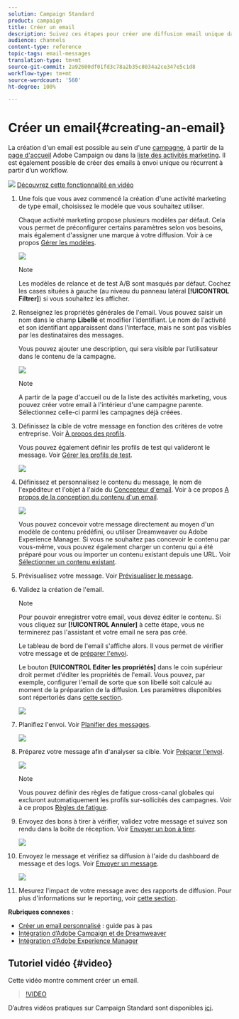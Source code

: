 ```yaml
---
solution: Campaign Standard
product: campaign
title: Créer un email
description: Suivez ces étapes pour créer une diffusion email unique dans Adobe Campaign.
audience: channels
content-type: reference
topic-tags: email-messages
translation-type: tm+mt
source-git-commit: 2a92600df01fd3c78a2b35c8034a2ce347e5c1d8
workflow-type: tm+mt
source-wordcount: '560'
ht-degree: 100%

---
```



# Créer un email{#creating-an-email}

La création d&#39;un email est possible au sein d&#39;une [campagne](../../start/using/marketing-activities.md#creating-a-marketing-activity), à partir de la [page d&#39;accueil](../../start/using/interface-description.md#home-page) Adobe Campaign ou dans la [liste des activités marketing](../../start/using/marketing-activities.md#about-marketing-activities). Il est également possible de créer des emails à envoi unique ou récurrent à partir d’un workflow.

![](assets/do-not-localize/how-to-video.png) [Découvrez cette fonctionnalité en vidéo](#video)

1. Une fois que vous avez commencé la création d&#39;une activité marketing de type email, choisissez le modèle que vous souhaitez utiliser.

   Chaque activité marketing propose plusieurs modèles par défaut. Cela vous permet de préconfigurer certains paramètres selon vos besoins, mais également d&#39;assigner une marque à votre diffusion. Voir à ce propos [Gérer les modèles](../../start/using/marketing-activity-templates.md).

   ![](assets/email_creation_1.png)

   >[!NOTE]
   >
   >Les modèles de relance et de test A/B sont masqués par défaut. Cochez les cases situées à gauche (au niveau du panneau latéral **[!UICONTROL Filtrer]**) si vous souhaitez les afficher.

1. Renseignez les propriétés générales de l&#39;email. Vous pouvez saisir un nom dans le champ **Libellé** et modifier l&#39;identifiant. Le nom de l&#39;activité et son identifiant apparaissent dans l&#39;interface, mais ne sont pas visibles par les destinataires des messages.

   Vous pouvez ajouter une description, qui sera visible par l’utilisateur dans le contenu de la campagne.

   ![](assets/email_creation_2.png)

   >[!NOTE]
   >
   >A partir de la page d&#39;accueil ou de la liste des activités marketing, vous pouvez créer votre email à l&#39;intérieur d&#39;une campagne parente. Sélectionnez celle-ci parmi les campagnes déjà créées.

1. Définissez la cible de votre message en fonction des critères de votre entreprise. Voir [À propos des profils](../../audiences/using/about-profiles.md).

   Vous pouvez également définir les profils de test qui valideront le message. Voir [Gérer les profils de test](../../audiences/using/managing-test-profiles.md).

   ![](assets/email_creation_3.png)

1. Définissez et personnalisez le contenu du message, le nom de l&#39;expéditeur et l&#39;objet à l&#39;aide du [Concepteur d&#39;email](../../designing/using/designing-content-in-adobe-campaign.md). Voir à ce propos [A propos de la conception du contenu d&#39;un email](../../designing/using/designing-content-in-adobe-campaign.md).

   ![](assets/email_creation_4.png)

   Vous pouvez concevoir votre message directement au moyen d&#39;un modèle de contenu prédéfini, ou utiliser Dreamweaver ou Adobe Experience Manager. Si vous ne souhaitez pas concevoir le contenu par vous-même, vous pouvez également charger un contenu qui a été préparé pour vous ou importer un contenu existant depuis une URL. Voir [Sélectionner un contenu existant](../../designing/using/using-existing-content.md).

1. Prévisualisez votre message. Voir [Prévisualiser le message](../../sending/using/previewing-messages.md).
1. Validez la création de l&#39;email.

   >[!NOTE]
   >
   >Pour pouvoir enregistrer votre email, vous devez éditer le contenu. Si vous cliquez sur **[!UICONTROL Annuler]** à cette étape, vous ne terminerez pas l&#39;assistant et votre email ne sera pas créé.

   Le tableau de bord de l&#39;email s&#39;affiche alors. Il vous permet de vérifier votre message et de [préparer l&#39;envoi](../../sending/using/preparing-the-send.md).

   Le bouton **[!UICONTROL Editer les propriétés]** dans le coin supérieur droit permet d&#39;éditer les propriétés de l&#39;email. Vous pouvez, par exemple, configurer l&#39;email de sorte que son libellé soit calculé au moment de la préparation de la diffusion. Les paramètres disponibles sont répertoriés dans [cette section](../../administration/using/configuring-email-channel.md#list-of-email-properties).

   ![](assets/delivery_dashboard_2.png)

1. Planifiez l&#39;envoi. Voir [Planifier des messages](../../sending/using/about-scheduling-messages.md).

   ![](assets/delivery_planning.png)

1. Préparez votre message afin d&#39;analyser sa cible. Voir [Préparer l&#39;envoi](../../sending/using/confirming-the-send.md).

   ![](assets/preparing_delivery_2.png)

   >[!NOTE]
   >
   >Vous pouvez définir des règles de fatigue cross-canal globales qui excluront automatiquement les profils sur-sollicités des campagnes. Voir à ce propos [Règles de fatigue](../../sending/using/fatigue-rules.md).

1. Envoyez des bons à tirer à vérifier, validez votre message et suivez son rendu dans la boîte de réception. Voir [Envoyer un bon à tirer](../../sending/using/sending-proofs.md).

   ![](assets/bat_select.png)

1. Envoyez le message et vérifiez sa diffusion à l&#39;aide du dashboard de message et des logs. Voir [Envoyer un message](../../sending/using/confirming-the-send.md).

   ![](assets/confirm_delivery.png)

1. Mesurez l&#39;impact de votre message avec des rapports de diffusion. Pour plus d&#39;informations sur le reporting, voir [cette section](../../reporting/using/about-dynamic-reports.md).

**Rubriques connexes** :

* [Créer un email personnalisé](https://helpx.adobe.com/fr/campaign/kb/acs-get-started-with-emails.html) : guide pas à pas
* [Intégration d’Adobe Campaign et de Dreamweaver](../../designing/using/using-integrations.md#editing-content-in-dreamweaver)
* [Intégration d’Adobe Experience Manager](../../integrating/using/integrating-with-experience-manager.md)

## Tutoriel vidéo {#video}

Cette vidéo montre comment créer un email.

>[!VIDEO](https://video.tv.adobe.com/v/23721?quality=12)

D’autres vidéos pratiques sur Campaign Standard sont disponibles [ici](https://experienceleague.adobe.com/docs/campaign-standard-learn/tutorials/overview.html?lang=fr).
